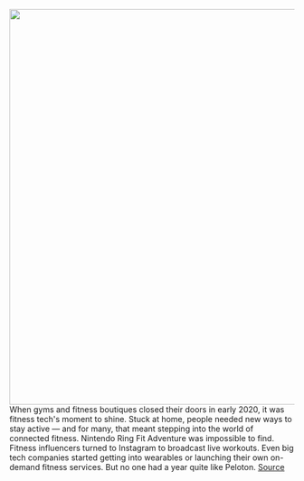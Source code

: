 <img src='https://cdn.vox-cdn.com/thumbor/ZrB0iLJgh8oaFJQdUDd4L2ksJso=/0x0:2040x1360/1200x800/filters:focal(857x517:1183x843)/cdn.vox-cdn.com/uploads/chorus_image/image/70186887/akrales_170407_1569_0477.0.0.jpg' width='700px' /><br/>
When gyms and fitness boutiques closed their doors in early 2020, it was fitness tech's moment to shine. Stuck at home, people needed new ways to stay active — and for many, that meant stepping into the world of connected fitness. Nintendo Ring Fit Adventure was impossible to find. Fitness influencers turned to Instagram to broadcast live workouts. Even big tech companies started getting into wearables or launching their own on-demand fitness services. But no one had a year quite like Peloton.
<a href='https://www.theverge.com/22778851/peloton-growing-pains-connected-fitness-tonal-hydrow-mirror'> Source <a/>